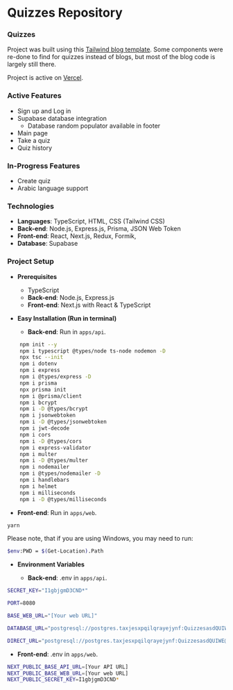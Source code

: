 # Quizzes Repository

### Quizzes

Project was built using this [Tailwind blog template](https://github.com/timlrx/tailwind-nextjs-starter-blog?tab=readme-ov-file/). Some components were re-done to find for quizzes instead of blogs, but most of the blog code is largely still there.

Project is active on [Vercel](https://quizzes-web.vercel.app/).

### Active Features

- Sign up and Log in
- Supabase database integration
  - Database random populator available in footer
- Main page
- Take a quiz
- Quiz history

### In-Progress Features

- Create quiz
- Arabic language support

### Technologies

- **Languages**: TypeScript, HTML, CSS (Tailwind CSS)
- **Back-end**: Node.js, Express.js, Prisma, JSON Web Token
- **Front-end**: React, Next.js, Redux, Formik,
- **Database**: Supabase

### Project Setup

- **Prerequisites**

  - TypeScript
  - **Back-end**: Node.js, Express.js
  - **Front-end**: Next.js with React & TypeScript

- **Easy Installation (Run in terminal)**

  - **Back-end**: Run in `apps/api`.

```bash
    npm init --y
    npm i typescript @types/node ts-node nodemon -D
    npx tsc --init
    npm i dotenv
    npm i express
    npm i @types/express -D
    npm i prisma
    npx prisma init
    npm i @prisma/client
    npm i bcrypt
    npm i -D @types/bcrypt
    npm i jsonwebtoken
    npm i -D @types/jsonwebtoken
    npm i jwt-decode
    npm i cors
    npm i -D @types/cors
    npm i express-validator
    npm i multer
    npm i -D @types/multer
    npm i nodemailer
    npm i @types/nodemailer -D
    npm i handlebars
    npm i helmet
    npm i milliseconds
    npm i -D @types/milliseconds
```

  - **Front-end**: Run in `apps/web`.

```bash
yarn
```

Please note, that if you are using Windows, you may need to run:

```bash
$env:PWD = $(Get-Location).Path
```

- **Environment Variables**

  - **Back-end**: .env in `apps/api`.

```bash
SECRET_KEY="I1gbjgmD3CND*"

PORT=8080

BASE_WEB_URL="[Your web URL]"

DATABASE_URL="postgresql://postgres.taxjesxpqilqrayejynf:QuizzesasdQUIWE@aws-0-ap-southeast-1.pooler.supabase.com:6543/postgres?pgbouncer=true"

DIRECT_URL="postgresql://postgres.taxjesxpqilqrayejynf:QuizzesasdQUIWE@aws-0-ap-southeast-1.pooler.supabase.com:5432/postgres?connect_timeout=200"
```

  - **Front-end**: .env in `apps/web`.

```bash
NEXT_PUBLIC_BASE_API_URL=[Your API URL]
NEXT_PUBLIC_BASE_WEB_URL=[Your web URL]
NEXT_PUBLIC_SECRET_KEY=I1gbjgmD3CND*
```
